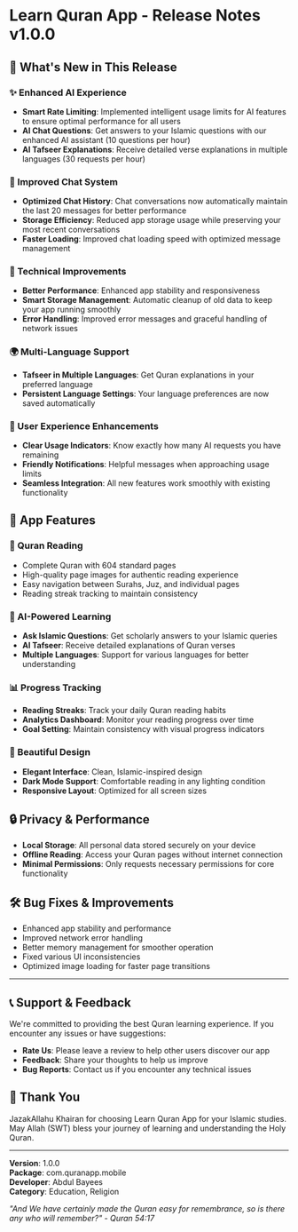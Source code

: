 # Learn Quran App - Release Notes v1.0.0

## 🚀 What's New in This Release

### ✨ Enhanced AI Experience

- **Smart Rate Limiting**: Implemented intelligent usage limits for AI features to ensure optimal performance for all users
- **AI Chat Questions**: Get answers to your Islamic questions with our enhanced AI assistant (10 questions per hour)
- **AI Tafseer Explanations**: Receive detailed verse explanations in multiple languages (30 requests per hour)

### 💬 Improved Chat System

- **Optimized Chat History**: Chat conversations now automatically maintain the last 20 messages for better performance
- **Storage Efficiency**: Reduced app storage usage while preserving your most recent conversations
- **Faster Loading**: Improved chat loading speed with optimized message management

### 🔧 Technical Improvements

- **Better Performance**: Enhanced app stability and responsiveness
- **Smart Storage Management**: Automatic cleanup of old data to keep your app running smoothly
- **Error Handling**: Improved error messages and graceful handling of network issues

### 🌍 Multi-Language Support

- **Tafseer in Multiple Languages**: Get Quran explanations in your preferred language
- **Persistent Language Settings**: Your language preferences are now saved automatically

### 🎯 User Experience Enhancements

- **Clear Usage Indicators**: Know exactly how many AI requests you have remaining
- **Friendly Notifications**: Helpful messages when approaching usage limits
- **Seamless Integration**: All new features work smoothly with existing functionality

## 📱 App Features

### 📖 Quran Reading

- Complete Quran with 604 standard pages
- High-quality page images for authentic reading experience
- Easy navigation between Surahs, Juz, and individual pages
- Reading streak tracking to maintain consistency

### 🤖 AI-Powered Learning

- **Ask Islamic Questions**: Get scholarly answers to your Islamic queries
- **AI Tafseer**: Receive detailed explanations of Quran verses
- **Multiple Languages**: Support for various languages for better understanding

### 📊 Progress Tracking

- **Reading Streaks**: Track your daily Quran reading habits
- **Analytics Dashboard**: Monitor your reading progress over time
- **Goal Setting**: Maintain consistency with visual progress indicators

### 🎨 Beautiful Design

- **Elegant Interface**: Clean, Islamic-inspired design
- **Dark Mode Support**: Comfortable reading in any lighting condition
- **Responsive Layout**: Optimized for all screen sizes

## 🔒 Privacy & Performance

- **Local Storage**: All personal data stored securely on your device
- **Offline Reading**: Access your Quran pages without internet connection
- **Minimal Permissions**: Only requests necessary permissions for core functionality

## 🛠️ Bug Fixes & Improvements

- Enhanced app stability and performance
- Improved network error handling
- Better memory management for smoother operation
- Fixed various UI inconsistencies
- Optimized image loading for faster page transitions

---

## 📞 Support & Feedback

We're committed to providing the best Quran learning experience. If you encounter any issues or have suggestions:

- **Rate Us**: Please leave a review to help other users discover our app
- **Feedback**: Share your thoughts to help us improve
- **Bug Reports**: Contact us if you encounter any technical issues

## 🙏 Thank You

JazakAllahu Khairan for choosing Learn Quran App for your Islamic studies. May Allah (SWT) bless your journey of learning and understanding the Holy Quran.

---

**Version**: 1.0.0  
**Package**: com.quranapp.mobile  
**Developer**: Abdul Bayees  
**Category**: Education, Religion

_"And We have certainly made the Quran easy for remembrance, so is there any who will remember?" - Quran 54:17_
